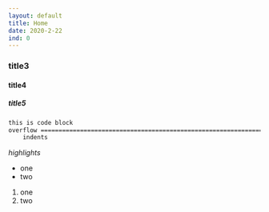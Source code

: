 ```yaml
---
layout: default
title: Home
date: 2020-2-22
ind: 0
---
```


### title3
#### title4
##### title5

```sh
this is code block
overflow ===================================================================================================
    indents
```

*highlights*

* one
* two

1. one
2. two